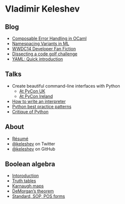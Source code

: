 Vladimir Keleshev
=================

<style>#home a { color: black }</style>

Blog
----

* [Composable Error Handling in OCaml](/composable-error-handling-in-ocaml)
* [Namespacing Variants in ML](/namespacing-variants-in-ml)
* [WWDC14 Developer Fan Fiction](/wwdc14-developer-fan-fiction)
* [Dissecting a code golf challenge](/dissecting-a-code-golf-challenge)
* [YAML: Quick introduction](/yaml-quick-introduction)

Talks
-----
* Create beautiful command-line interfaces with Python
   * [At PyCon UK](http://youtu.be/pXhcPJK5cMc)
   * [At PyCon Ireland](http://youtu.be/XwATRZFzJ4g)
* [How to write an interpreter](http://youtu.be/1h1mM7VwNGo)
* [Python best practice patterns](http://youtu.be/GZNUfkVIHAY)
* [Critique of Python](http://youtu.be/CpjUoYcaUu8)

About
------

* [Résumé](/about)
* [@keleshev](http://twitter.com/keleshev) on Twitter
* [@keleshev](http://github.com/keleshev) on GitHub

Boolean algebra
---------------

* [Intoroduction](/boolean-algebra-introduction)
* [Truth tables](/boolean-algebra-truth-tables)
* [Karnaugh maps](/boolean-algebra-karnaugh-maps)
* [DeMorgan’s theorem](/boolean-algebra-demorgans-theorem)
* [Standard, SOP, POS forms](/boolean-algebra-standard-sop-pos-forms)
